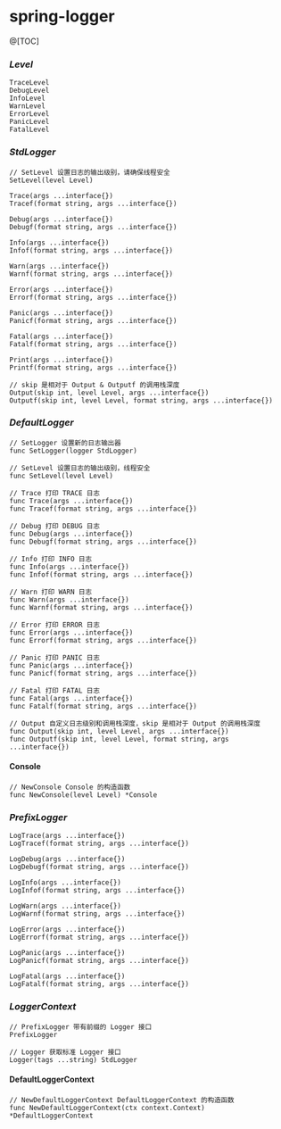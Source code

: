 # spring-logger

@[TOC]

### *_Level_*

	TraceLevel
	DebugLevel
	InfoLevel
	WarnLevel
	ErrorLevel
	PanicLevel
	FatalLevel

### *_StdLogger_*

    // SetLevel 设置日志的输出级别，请确保线程安全
	SetLevel(level Level)

	Trace(args ...interface{})
	Tracef(format string, args ...interface{})

	Debug(args ...interface{})
	Debugf(format string, args ...interface{})

	Info(args ...interface{})
	Infof(format string, args ...interface{})

	Warn(args ...interface{})
	Warnf(format string, args ...interface{})

	Error(args ...interface{})
	Errorf(format string, args ...interface{})

	Panic(args ...interface{})
	Panicf(format string, args ...interface{})

	Fatal(args ...interface{})
	Fatalf(format string, args ...interface{})

	Print(args ...interface{})
	Printf(format string, args ...interface{})

	// skip 是相对于 Output & Outputf 的调用栈深度
	Output(skip int, level Level, args ...interface{})
	Outputf(skip int, level Level, format string, args ...interface{})

### *_DefaultLogger_*

    // SetLogger 设置新的日志输出器
    func SetLogger(logger StdLogger)
    
    // SetLevel 设置日志的输出级别，线程安全
    func SetLevel(level Level)
    
    // Trace 打印 TRACE 日志
    func Trace(args ...interface{})
    func Tracef(format string, args ...interface{})
    
    // Debug 打印 DEBUG 日志
    func Debug(args ...interface{})
    func Debugf(format string, args ...interface{})
    
    // Info 打印 INFO 日志
    func Info(args ...interface{})
    func Infof(format string, args ...interface{})
    
    // Warn 打印 WARN 日志
    func Warn(args ...interface{})
    func Warnf(format string, args ...interface{})
    
    // Error 打印 ERROR 日志
    func Error(args ...interface{})
    func Errorf(format string, args ...interface{})
    
    // Panic 打印 PANIC 日志
    func Panic(args ...interface{})
    func Panicf(format string, args ...interface{})
    
    // Fatal 打印 FATAL 日志
    func Fatal(args ...interface{})
    func Fatalf(format string, args ...interface{})

    // Output 自定义日志级别和调用栈深度，skip 是相对于 Output 的调用栈深度
    func Output(skip int, level Level, args ...interface{})
    func Outputf(skip int, level Level, format string, args ...interface{})

#### Console

    // NewConsole Console 的构造函数
    func NewConsole(level Level) *Console

### *_PrefixLogger_*

	LogTrace(args ...interface{})
	LogTracef(format string, args ...interface{})

	LogDebug(args ...interface{})
	LogDebugf(format string, args ...interface{})

	LogInfo(args ...interface{})
	LogInfof(format string, args ...interface{})

	LogWarn(args ...interface{})
	LogWarnf(format string, args ...interface{})

	LogError(args ...interface{})
	LogErrorf(format string, args ...interface{})

	LogPanic(args ...interface{})
	LogPanicf(format string, args ...interface{})

	LogFatal(args ...interface{})
	LogFatalf(format string, args ...interface{})

### *_LoggerContext_*

	// PrefixLogger 带有前缀的 Logger 接口
	PrefixLogger

	// Logger 获取标准 Logger 接口
	Logger(tags ...string) StdLogger

#### DefaultLoggerContext

    // NewDefaultLoggerContext DefaultLoggerContext 的构造函数
    func NewDefaultLoggerContext(ctx context.Context) *DefaultLoggerContext